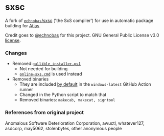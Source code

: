 # sxsc
A fork of [`echnobas`/sxsc](https://github.com/echnobas/sxsc) ('the SxS compiler') for use in automatic package building for [Atlas](https://github.com/Atlas-OS/Atlas/actions/workflows/package-build.yaml).

Credit goes to [@echnobas](https://github.com/echnobas) for this project. GNU General Public License v3.0 [license](https://github.com/echnobas/sxsc/blob/master/LICENSE).

### Changes
- Removed [`gullible_installer.ps1`](https://github.com/echnobas/sxsc/blob/master/gullible_installer.ps1)
  - Not needed for building
  - [`online-sxs.cmd`](https://github.com/he3als/online-sxs) is used instead
- Removed binaries
  - They are included [by default](https://github.com/actions/runner-images/blob/main/images/win/Windows2022-Readme.md#installed-windows-sdks) in the `windows-latest` GitHub Action runner
  - Changed in the Python script to match that
  - Removed binaries:  `makecab, makecat, signtool`

### References from original project
Anomalous Software Deterioration Corporation, awuctl, whatever127, asdcorp, may5062, stolenbytes, other anonymous people